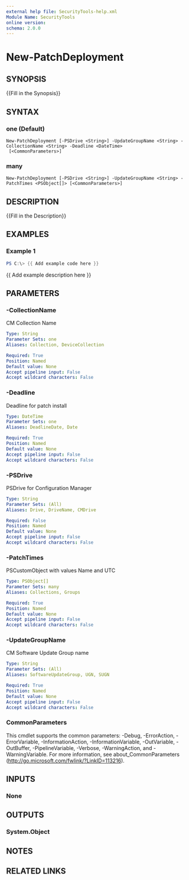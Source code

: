 ```yaml
---
external help file: SecurityTools-help.xml
Module Name: SecurityTools
online version:
schema: 2.0.0
---
```


# New-PatchDeployment

## SYNOPSIS
{{Fill in the Synopsis}}

## SYNTAX

### one (Default)
```
New-PatchDeployment [-PSDrive <String>] -UpdateGroupName <String> -CollectionName <String> -Deadline <DateTime>
 [<CommonParameters>]
```

### many
```
New-PatchDeployment [-PSDrive <String>] -UpdateGroupName <String> -PatchTimes <PSObject[]> [<CommonParameters>]
```

## DESCRIPTION
{{Fill in the Description}}

## EXAMPLES

### Example 1
```powershell
PS C:\> {{ Add example code here }}
```

{{ Add example description here }}

## PARAMETERS

### -CollectionName
CM Collection Name

```yaml
Type: String
Parameter Sets: one
Aliases: Collection, DeviceCollection

Required: True
Position: Named
Default value: None
Accept pipeline input: False
Accept wildcard characters: False
```

### -Deadline
Deadline for patch install

```yaml
Type: DateTime
Parameter Sets: one
Aliases: DeadlineDate, Date

Required: True
Position: Named
Default value: None
Accept pipeline input: False
Accept wildcard characters: False
```

### -PSDrive
PSDrive for Configuration Manager

```yaml
Type: String
Parameter Sets: (All)
Aliases: Drive, DriveName, CMDrive

Required: False
Position: Named
Default value: None
Accept pipeline input: False
Accept wildcard characters: False
```

### -PatchTimes
PSCustomObject with values Name and UTC

```yaml
Type: PSObject[]
Parameter Sets: many
Aliases: Collections, Groups

Required: True
Position: Named
Default value: None
Accept pipeline input: False
Accept wildcard characters: False
```

### -UpdateGroupName
CM Software Update Group name

```yaml
Type: String
Parameter Sets: (All)
Aliases: SoftwareUpdateGroup, UGN, SUGN

Required: True
Position: Named
Default value: None
Accept pipeline input: False
Accept wildcard characters: False
```

### CommonParameters
This cmdlet supports the common parameters: -Debug, -ErrorAction, -ErrorVariable, -InformationAction, -InformationVariable, -OutVariable, -OutBuffer, -PipelineVariable, -Verbose, -WarningAction, and -WarningVariable.
For more information, see about_CommonParameters (http://go.microsoft.com/fwlink/?LinkID=113216).

## INPUTS

### None

## OUTPUTS

### System.Object
## NOTES

## RELATED LINKS

